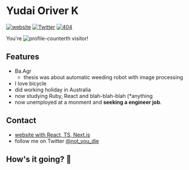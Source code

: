 # Yudai Oriver K
[![website](https://img.shields.io/badge/website-KawanoYuddai's%20site-brightgreen)](https://oriverk.dev)
[![Twitter](https://img.shields.io/badge/Twitter-%40not__you__die-blue)](https://twitter.com/not_you_die)
[![404](https://img.shields.io/badge/404-Job%20not%20found-orange)](https://www.wantedly.com/users/40069986)

You're ![profile-counter](https://profile-counter.glitch.me/oriverk/count.svg)th visitor!

## Features
- Ba.Agr
  - thesis was about automatic weeding robot with image processing
 - I love bicycle
 - did working holiday in Australia
 - now studying Ruby, React and blah-blah-blah (*anything
 - now unemployed at a monment and **seeking a engineer job**.
 
## Contact
- [website with React, TS, Next.js](https://oriverk.dev)
- follow me on Twitter [@not_you_die](https://twitter.com/not_you_die)
 
## How's it going? 👋

<!--
**oriverk/oriverk** is a ✨ _special_ ✨ repository because its `README.md` (this file) appears on your GitHub profile.

Here are some ideas to get you started:

- 🔭 I’m currently working on ...
- 🌱 I’m currently learning ...
- 👯 I’m looking to collaborate on ...
- 🤔 I’m looking for help with ...
- 💬 Ask me about ...
- 📫 How to reach me: ...
- 😄 Pronouns: ...
- ⚡ Fun fact: ...
-->

<!--
```diff
- text in red
+ text in green
! text in orange
# text in gray
@@ text in purple (and bold)@@
```
-->
